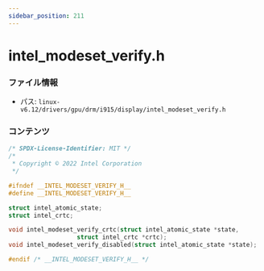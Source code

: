 ```yaml
---
sidebar_position: 211
---
```

# intel_modeset_verify.h

### ファイル情報

- パス: `linux-v6.12/drivers/gpu/drm/i915/display/intel_modeset_verify.h`

### コンテンツ

```h
/* SPDX-License-Identifier: MIT */
/*
 * Copyright © 2022 Intel Corporation
 */

#ifndef __INTEL_MODESET_VERIFY_H__
#define __INTEL_MODESET_VERIFY_H__

struct intel_atomic_state;
struct intel_crtc;

void intel_modeset_verify_crtc(struct intel_atomic_state *state,
			       struct intel_crtc *crtc);
void intel_modeset_verify_disabled(struct intel_atomic_state *state);

#endif /* __INTEL_MODESET_VERIFY_H__ */

```
